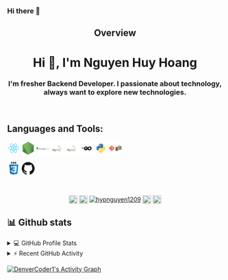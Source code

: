 ### Hi there 👋
<h2 align="center">Overview</h2>
<h1 align="center">Hi 👋, I'm Nguyen Huy Hoang</h1>
<h3 align="center">I'm fresher Backend Developer. I passionate about technology, always want to explore new technologies.</h3>
<p align="left"><img src="https://komarev.com/ghpvc/?username=NhungUwU" alt="" />
<h2 align="left">Languages and Tools:</h2>
<p align="left">
<code><img height="30" src="https://raw.githubusercontent.com/github/explore/80688e429a7d4ef2fca1e82350fe8e3517d3494d/topics/react/react.png"></code>
<code><img height="30" src="https://raw.githubusercontent.com/github/explore/80688e429a7d4ef2fca1e82350fe8e3517d3494d/topics/nodejs/nodejs.png"></code>
 <code><img height="30" src="https://raw.githubusercontent.com/github/explore/80688e429a7d4ef2fca1e82350fe8e3517d3494d/topics/mongodb/mongodb.png"></code>
 <code><img height="30" src="https://raw.githubusercontent.com/github/explore/80688e429a7d4ef2fca1e82350fe8e3517d3494d/topics/mysql/mysql.png"></code>
 <code><img height="30" src="https://raw.githubusercontent.com/github/explore/80688e429a7d4ef2fca1e82350fe8e3517d3494d/topics/mysql/mysql.png"></code>
 <code><img height="30" src="https://raw.githubusercontent.com/github/explore/80688e429a7d4ef2fca1e82350fe8e3517d3494d/topics/go/go.png"></code>
 <code><img height="30" src="https://raw.githubusercontent.com/github/explore/80688e429a7d4ef2fca1e82350fe8e3517d3494d/topics/python/python.png"></code>
 <code><img height="30" src="https://raw.githubusercontent.com/github/explore/80688e429a7d4ef2fca1e82350fe8e3517d3494d/topics/git/git.png"></code>

  <code><img height="30" src="https://raw.githubusercontent.com/github/explore/80688e429a7d4ef2fca1e82350fe8e3517d3494d/topics/css/css.png"></code>
  <code><img height="30" src="https://raw.githubusercontent.com/github/explore/78df643247d429f6cc873026c0622819ad797942/topics/github/github.png"></code>
  



<p align="left">
<img src="https://github-readme-stats.vercel.app/api?username=NhungUwU&show_icons=true&theme=dracula&count_private=true" alt="" />
<img src="https://github-readme-stats.vercel.app/api/top-langs/?username=NhungUwU&layout=compact&theme=dracula" alt="" /> 
</p>

<p align="center">
<a href="https://dev.to/hypnguyen1209" target="blank"><img align="center" src="https://cdn.jsdelivr.net/npm/simple-icons@3.0.1/icons/dev-dot-to.svg" alt="" height="20" width="20" /></a>
<a href="https://linkedin.com/in/hypnguyen1209" target="blank"><img align="center" src="https://cdn.jsdelivr.net/npm/simple-icons@3.0.1/icons/linkedin.svg" alt="" height="20" width="20" /></a>
<a href="https://codesandbox.com/hypnguyen1209" target="blank"><img align="center" src="https://cdn.jsdelivr.net/npm/simple-icons@3.0.1/icons/codesandbox.svg" alt="hypnguyen1209" height="20" width="20" /></a>
<a href="https://fb.com/hypnguyen1209" target="blank"><img align="center" src="https://cdn.jsdelivr.net/npm/simple-icons@3.0.1/icons/facebook.svg" alt="" height="20" width="20" /></a>
<a href="https://medium.com/@hypnguyen1209" target="blank"><img align="center" src="https://cdn.jsdelivr.net/npm/simple-icons@3.0.1/icons/medium.svg" alt="" height="20" width="20" /></a>
</p>

## 📊 Github stats

<!-- https://github.com/anuraghazra/github-readme-stats -->
<details> 
  <summary>💻 GitHub Profile Stats</summary>
  <br/>
    <a href="https://github.com/anuraghazra/github-readme-stats"><img alt="DenverCoder1's Github Stats" src="https://denvercoder1-github-readme-stats.vercel.app/api/?username=DenverCoder1&show_icons=true&count_private=true&theme=react&hide_border=true&bg_color=1F222E&title_color=F85D7F&icon_color=F8D866" height="192px"/></a>
  <a href="https://github.com/anuraghazra/github-readme-stats"><img alt="DenverCoder1's Top Languages" src="https://github-readme-stats.vercel.app/api/top-langs/?username=DenverCoder1&langs_count=8&layout=compact&theme=react&hide_border=true&bg_color=1F222E&title_color=F85D7F&icon_color=F8D866&hide=Jupyter%20Notebook" height="192px"/></a>
  <br/>
  <b>Note:</b> Top languages is only a metric of the languages my public code consists of and doesn't reflect experience or skill level.
</details>


<!-- https://github.com/jamesgeorge007/github-activity-readme -->
<details>
  <summary>⚡ Recent GitHub Activity</summary>
  <br/>

<!--START_SECTION:activity-->
1. 🎉 Merged PR [#31](https://github.com/DenverCoder1/Unedit-for-Reddit/pull/31) in [DenverCoder1/Unedit-for-Reddit](https://github.com/DenverCoder1/Unedit-for-Reddit)
2. 💪 Opened PR [#31](https://github.com/DenverCoder1/Unedit-for-Reddit/pull/31) in [DenverCoder1/Unedit-for-Reddit](https://github.com/DenverCoder1/Unedit-for-Reddit)
3. 🎉 Merged PR [#474](https://github.com/DenverCoder1/custom-icon-badges/pull/474) in [DenverCoder1/custom-icon-badges](https://github.com/DenverCoder1/custom-icon-badges)
4. 🎉 Merged PR [#24](https://github.com/DenverCoder1/Tutorial-Discord-Bot/pull/24) in [DenverCoder1/Tutorial-Discord-Bot](https://github.com/DenverCoder1/Tutorial-Discord-Bot)
5. 🎉 Merged PR [#39](https://github.com/DenverCoder1/discord-bot-template/pull/39) in [DenverCoder1/discord-bot-template](https://github.com/DenverCoder1/discord-bot-template)
<!--END_SECTION:activity-->
</details>

<!-- https://github.com/ashutosh00710/github-readme-activity-graph -->
<a href="https://github.com/NhungUwU/github-readme-activity-graph"><img alt="DenverCoder1's Activity Graph" src="" /></a>

